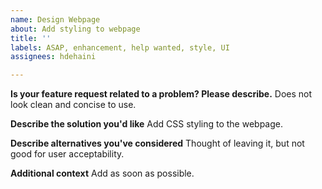 ```yaml
---
name: Design Webpage
about: Add styling to webpage
title: ''
labels: ASAP, enhancement, help wanted, style, UI
assignees: hdehaini

---
```


**Is your feature request related to a problem? Please describe.**
Does not look clean and concise to use.

**Describe the solution you'd like**
Add CSS styling to the webpage.

**Describe alternatives you've considered**
Thought of leaving it, but not good for user acceptability.

**Additional context**
Add as soon as possible.
